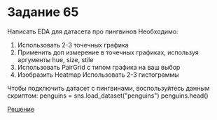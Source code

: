 # Задание 65

Написать EDA для датасета про пингвинов
Необходимо:
1. Использовать 2-3 точечных графика
2. Применить доп измерение в точечных графиках, используя аргументы hue, size, stile
3. Использовать PairGrid с типом графика на ваш выбор
4. Изобразить Heatmap Использовать 2-3 гистограммы

Чтобы подключить датасет с пингвинами, воспользуйтесь данным скриптом:
penguins = sns.load_dataset("penguins")
penguins.head()

[Решение](https://colab.research.google.com/drive/1ayfk7kVvLB9Tk8-uv-UMVc1ksNSccgnO?usp=sharing)